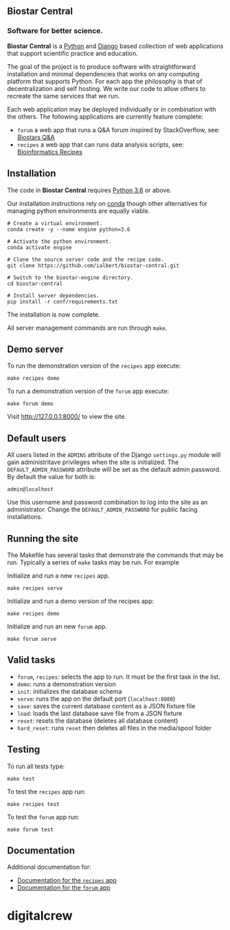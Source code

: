 ## Biostar Central

### Software for better science.

**Biostar Central** is a [Python][python] and [Django][django] based collection of web applications that support scientific practice and education.

The goal of the project is to produce software with straightforward installation and minimal dependencies that works on any computing platform that supports Python. For each app the philosophy is that of decentralization and self hosting. We write our code to allow others to recreate the same services that we run.

Each web application may be deployed individually or in combination with  the others. The following applications are currently feature complete:

- `forum` a web app that runs a Q&A forum inspired by StackOverflow, see: [Biostars Q&A][biostars]
- `recipes` a web app that can runs data analysis scripts, see: [Bioinformatics Recipes][recipes]

[python]: https://www.python.org/
[django]: https://www.djangoproject.com/
[biostars]: https://www.biostars.org
[recipes]: https://www.bioinformatics.recipes
[handbook]: https://www.biostarhandbook.com
[conda]: https://conda.io/docs/

## Installation

The code in **Biostar Central**  requires [Python 3.6][python] or above.

Our installation instructions rely on [conda][conda] though other alternatives for managing python environments are equally viable.

    # Create a virtual environment.
    conda create -y --name engine python=3.6
    
    # Activate the python environment.
    conda activate engine

    # Clone the source server code and the recipe code.
    git clone https://github.com/ialbert/biostar-central.git

    # Switch to the biostar-engine directory.
    cd biostar-central

    # Install server dependencies.
    pip install -r conf/requirements.txt

The installation is now complete.

All server management commands are run through `make`.

## Demo server

To run the demonstration version of the `recipes` app execute:

    make recipes demo

To run a demonstration version of the `forum` app execute:

    make forum demo

Visit <http://127.0.0.1:8000/> to view the site.

## Default users

All users listed in the `ADMINS` attribute of the Django `settings.py` 
module will gain administritave privileges when the site is initialized. The
`DEFAULT_ADMIN_PASSWORD` attribute will be set as the default admin password. 
By default the value for both is:

    admin@localhost

Use this username and password combination to log into the site as an administrator. Change the `DEFAULT_ADMIN_PASSWORD` for public facing installations.

## Running the site

The Makefile has several tasks that demonstrate the commands that may be run. Typically a series of `make` tasks may be run. For example

Initialize and run a new `recipes` app.

    make recipes serve

Initialize and run a demo version of the recipes app:

    make recipes demo
    
Initialize and run an new `forum` app.

    make forum serve

## Valid tasks

- `forum`, `recipes`: selects the app to run. It must be the first task in the list.
- `demo`: runs a demonstration version
- `init`: initializes the database schema
- `serve`: runs the app on the default port (`localhost:8080`)
- `save`: saves the current database content as a JSON fixture file
- `load`: loads the last database save file from a JSON fixture
- `reset`: resets the database (deletes all database content)
- `hard_reset`: runs `reset` then deletes all files in the media/spool folder

## Testing

To run all tests type:

    make test
    
To test the `recipes` app run:

    make recipes test

To test the `forum` app run:

    make forum test

## Documentation

Additional documentation for:

* [Documentation for the `recipes` app](https://bioinformatics-recipes.readthedocs.io/en/latest/index.html)
* [Documentation for the `forum` app](docs/forum/forum-index.md)


# digitalcrew
